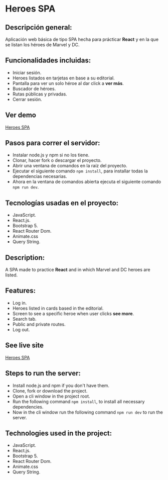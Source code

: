 # **Heroes SPA**

## **Descripción general:**

Aplicación web básica de tipo SPA hecha para prácticar __React__ y en la que se listan los héroes de Marvel y DC.

## **Funcionalidades incluidas:**

* Iniciar sesión.
* Heroes listados en tarjetas en base a su editorial.
* Pantalla para ver un solo héroe al dar click a __ver más__.
* Buscador de héroes.
* Rutas públicas y privadas.
* Cerrar sesión.

## **Ver demo**
[Heroes SPA](https://dc-marvel-heroes-app.netlify.app/ "Heroes SPA")

## **Pasos para correr el servidor:**

* Instalar node.js y npm si no los tiene.
* Clonar, hacer fork o descargar el proyecto.
* Abrir una ventana de comandos en la raíz del proyecto.
* Ejecutar el siguiente comando ```npm install```, para installar todas la dependencias necesarias.
* Ahora en la ventana de comandos abierta ejecuta el siguiente comando ```npm run dev```.

## **Tecnologías usadas en el proyecto:**

* JavaScript.
* React.js.
* Bootstrap 5.
* React Router Dom.
* Animate.css
* Query String.

## **Description:**

A SPA made to practice __React__ and in which Marvel and DC heroes are listed.

## **Features:**

* Log in.
* Heroes listed in cards based in the editorial.
* Screen to see a specific heroe when user clicks __see more__.
* Search tab.
* Public and private routes.
* Log out.

## **See live site**
[Heroes SPA](https://dc-marvel-heroes-app.netlify.app/ "Heroes SPA")

## **Steps to run the server:**

* Install node.js and npm if you don't have them.
* Clone, fork or download the project.
* Open a cli window in the project root.
* Run the following command ```npm install```, to install all necessary dependencies.
* Now in the cli window run the following command ```npm run dev``` to run the server.

## **Technologies used in the project:**

* JavaScript.
* React.js.
* Bootstrap 5.
* React Router Dom.
* Animate.css
* Query String.